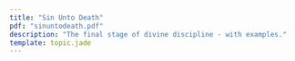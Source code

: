 ```yaml
---
title: "Sin Unto Death"
pdf: "sinuntodeath.pdf"
description: "The final stage of divine discipline - with examples."
template: topic.jade
---
```

